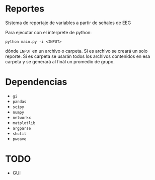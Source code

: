 # Reportes
Sistema de reportaje de variables a partir de señales de EEG

Para ejecutar con el interprete de python:

```shell
python main.py -i <INPUT>
```
dónde `INPUT` en un archivo o carpeta. Si es archivo se creará un solo reporte. Si es carpeta se usarán todos los archivos contenidos en esa carpeta y se generará al finál un promedio de grupo.

# Dependencias
- `gi`
- `pandas`
- `scipy`
- `numpy`
- `networkx`
- `matplotlib`
- `argparse`
- `shutil`
- `pweave`


# TODO
- GUI
